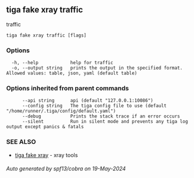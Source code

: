 ## tiga fake xray traffic

traffic

```
tiga fake xray traffic [flags]
```

### Options

```
  -h, --help            help for traffic
  -o, --output string   prints the output in the specified format. Allowed values: table, json, yaml (default table)
```

### Options inherited from parent commands

```
      --api string      api (default "127.0.0.1:10086")
      --config string   The tiga config file to use (default "/home/runner/.tiga/config/default.yaml")
      --debug           Prints the stack trace if an error occurs
      --silent          Run in silent mode and prevents any tiga log output except panics & fatals
```

### SEE ALSO

* [tiga fake xray](tiga_fake_xray.md)	 - xray tools

###### Auto generated by spf13/cobra on 19-May-2024
